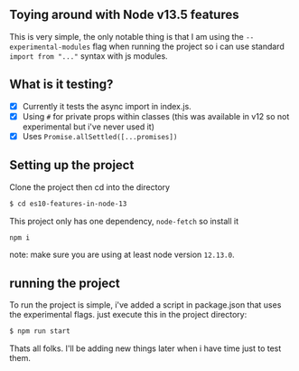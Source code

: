 ## Toying around with Node v13.5 features 

This is very simple, the only notable thing is that I am using the `--experimental-modules`
flag when running the project so i can use standard `import from "..."` syntax with js modules.

## What is it testing? 

- [x] Currently it tests the async import in index.js.
- [x] Using `#` for private props within classes (this was available in v12 so not experimental but i've never used it)
- [x] Uses `Promise.allSettled([...promises])`

## Setting up the project 

Clone the project then cd into the directory

```bash
$ cd es10-features-in-node-13
```

This project only has one dependency, `node-fetch` so install it 

```bash
npm i
```

  note: make sure you are using at least node version `12.13.0`. 

## running the project

To run the project is simple,  i've added a script in package.json that uses the experimental flags.
just execute this in the project directory:

```bash
$ npm run start
``` 

Thats all folks. I'll be adding new things later when i have time
just to test them. 
